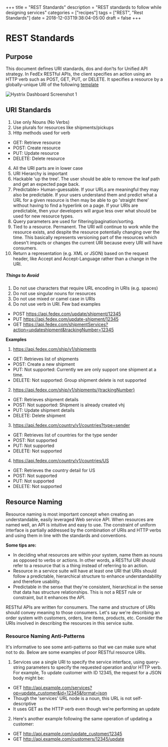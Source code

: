 +++
title = "REST Standards"
description = "REST standards to follow while designing services"
categories = ["recipes"]
tags = ["REST", "Rest Standards"]
date = 2018-12-03T19:38:04-05:00
draft = false
+++

# REST Standards


## Purpose
This document defines URI standards, dos and don’ts for Unified API strategy. In FedEx RESTful APIs, the client specifies an
action using an HTTP verb such as POST, GET, PUT, or DELETE. It specifies a resource by a globally-unique URI of the following
[template](https://api.fedex.com/islandName/apiVersion/resourcePath/endpointPath?parameters)

![Hystrix Dashboard Screenshot 1](/images/rest-standards/rest_triangle.png)

## URI Standards
1. Use only Nouns (No Verbs)
2. Use plurals for resources like shipments/pickups
3. Http methods used for verb
 * GET: Retrieve resource
 * POST: Create resource
 * PUT: Update resource
 * DELETE: Delete resource
4. All the URI parts are in lower case
5. URI Hierarchy is important
6. Hackable 'up the tree'. The user should be able to remove the leaf path and get an expected page back.
7. Predictable> Human-guessable. If your URLs are meaningful they may also be predictable. If your users understand them and predict what a URL for a given resource is then may be able to go
'straight there' without having to find a hyperlink on a page. If your URIs are predictable, then your developers will argue less over what should be used for new resource types.
8. Query parameters are used for filtering/pagination/sorting.
9. Tied to a resource. Permanent. The URI will continue to work while the resource exists, and despite the resource potentially changing over the time. This basically represents versioning part of the resources which doesn't impacts or changes the current URI because every URI will have consumers.
10. Return a representation (e.g. XML or JSON) based on the request header, like Accept and Accept-Language rather than a change in the URI.

##### Things to Avoid
1. Do not use characters that require URL encoding in URIs (e.g. spaces)
2. Do not use singular nouns for resources
3. Do not use mixed or camel case in URIs
4. Do not use verb in URI. Few bad examples
 * POST https://api.fedex.com/update/shipment/12345
 * PUT https://api.fedex.com/update-shipment/12345
 * GET https://api.fedex.com/shipmentServices?action=updateshipment&trackingNumber=12345

**Examples**

1. https://api.fedex.com/ship/v1/shipments
 * GET: Retrieves list of shipments
 * POST: Create a new shipment
 * PUT: Not supported: Currently we are only support one shipment at a time.
 * DELETE: Not supported: Group shipment delete is not supported
2. https://api.fedex.com/ship/v1/shipments/{trackingNumber}
 * GET: Retrieves shipment details
 * POST: Not supported: Shipment is already created vhj
 * PUT: Update shipment details
 * DELETE: Delete shipment
3. https://api.fedex.com/country/v1/countries?type=sender
 * GET: Retrieves list of countries for the type sender
 * POST: Not supported
 * PUT: Not supported
 * DELETE: Not supported
4. https://api.fedex.com/country/v1/countries/US
 * GET: Retrieves the country detail for US
 * POST: Not supported
 * PUT: Not supported
 * DELETE: Not supported

## Resource Naming
Resource naming is most important concept when creating an understandable, easily leveraged Web service API.
When resources are named well, an API is intuitive and easy to use.
The constraint of uniform interface is partially addressed by the combination of URIs and HTTP verbs and using them in line with the standards and conventions.

**Some tips are:**

* In deciding what resources are within your system, name them as nouns as opposed to verbs or actions. In other words, a RESTful URI should refer to a resource that is a thing instead of referring to an action.
* Resource in a service suite will have at least one URI that URIs should follow a predictable, hierarchical structure to enhance understandability and therefore usability.
* Predictable in the sense that they're consistent, hierarchical in the sense that data has structure relationships. This is not a REST rule or constraint, but it enhances the API.

RESTful APIs are written for consumers. The name and structure of URIs should convey meaning to those consumers.
Let's say we're describing an order system with customers, orders, line items, products, etc. Consider the URIs involved in describing the resources in this service suite.

### Resource Naming Anti-Patterns
It's informative to see some anti-patterns so that we can make sure what not to do.
Below are some examples of poor RESTful resource URIs.

1. Services use a single URI to specify the service interface, using query-string parameters to specify the requested operation and/or HTTP verb.
For example,
 To update customer with ID 12345, the request for a JSON body might be:
 * GET http://api.example.com/services?op=update_customer&id=12345&format=json
 * Though the 'services' URL node is a noun, this URL is not self- descriptive
 * It uses GET as the HTTP verb even though we're performing an update
2. Here's another example following the same operation of updating a customer:
 * GET http://api.example.com/update_customer/12345
 * GET http://api.example.com/customers/12345/update
